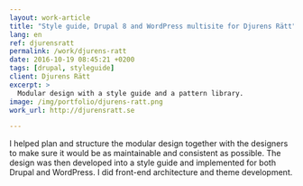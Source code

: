 ```yaml
---
layout: work-article
title: "Style guide, Drupal 8 and WordPress multisite for Djurens Rätt"
lang: en
ref: djurensratt
permalink: /work/djurens-ratt
date: 2016-10-19 08:45:21 +0200
tags: [drupal, styleguide]
client: Djurens Rätt
excerpt: >
  Modular design with a style guide and a pattern library.
image: /img/portfolio/djurens-ratt.png
work_url: http://djurensratt.se

---
```

I helped plan and structure the modular design together with the designers to make sure it would be as maintainable and consistent as possible. The design was then developed into a style guide and implemented for both Drupal and WordPress. I did front-end architecture and theme development.